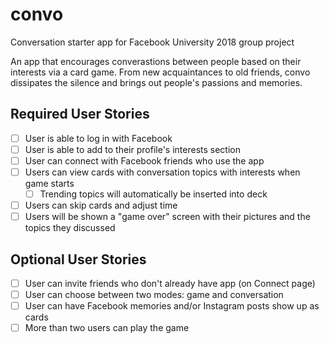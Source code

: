 # convo
Conversation starter app for Facebook University 2018 group project

An app that encourages converastions between people based on their interests via a card game. From new acquaintances to old friends, convo dissipates the silence and brings out people's passions and memories.

## Required User Stories
* [ ] User is able to log in with Facebook
* [ ] User is able to add to their profile's interests section
* [ ] User can connect with Facebook friends who use the app
* [ ] Users can view cards with conversation topics with interests when game starts
  * [ ] Trending topics will automatically be inserted into deck
* [ ] Users can skip cards and adjust time
* [ ] Users will be shown a "game over" screen with their pictures and the topics they discussed

## Optional User Stories
* [ ] User can invite friends who don't already have app (on Connect page)
* [ ] User can choose between two modes: game and conversation
* [ ] User can have Facebook memories and/or Instagram posts show up as cards
* [ ] More than two users can play the game
